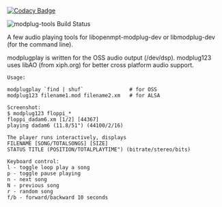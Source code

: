 
[![Codacy Badge](https://api.codacy.com/project/badge/Grade/fd91d2aec66d4bf6b35e6d9b3f1ccc76)](https://app.codacy.com/app/alexmyczko/modplug-tools?utm_source=github.com&utm_medium=referral&utm_content=alexmyczko/modplug-tools&utm_campaign=Badge_Grade_Dashboard)

![modplug-tools Build Status](https://circleci.com/gh/alexmyczko/modplug-tools.svg?style=shield)

A few audio playing tools for libopenmpt-modplug-dev or libmodplug-dev (for the command line).

modplugplay is written for the OSS audio output (/dev/dsp).
modplug123 uses libAO (from xiph.org) for better cross platform audio support.

```
Usage:

modplugplay `find | shuf`               # for OSS
modplug123 filename1.mod filename2.xm   # for ALSA

Screenshot:
$ modplug123 floppi_*
floppi_dadam6.xm [1/2] [44367]
playing dadam6 (11.8/51") (44100/2/16)    

The player runs interactively, displays
FILENAME [SONG/TOTALSONGS] [SIZE]
STATUS TITLE (POSITION/TOTALPLAYTIME") (bitrate/stereo/bits)

Keyboard control:
l - toggle loop play a song
p - toggle pause playing
n - next song
N - previous song
r - random song
f/b - forward/backward 10 seconds
```
